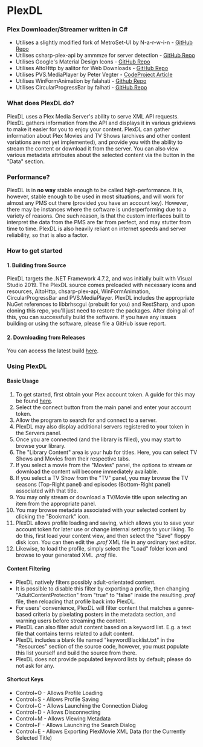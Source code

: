 # PlexDL
### Plex Downloader/Streamer written in C#

* Utilises a slightly modified fork of MetroSet-UI by N-a-r-w-i-n - [GitHub Repo](https://github.com/Brhsoftco/MetroSet-UI)
* Utilises csharp-plex-api by ammmze for server detection - [GitHub Repo](https://github.com/ammmze/csharp-plex-api)
* Utilises Google's Material Design Icons - [GitHub Repo](https://material.io/icons)
* Utilises AltoHttp by aalitor for Web Downloads - [GitHub Repo](https://github.com/aalitor/AltoHttp)
* Utilises PVS.MediaPlayer by Peter Vegter - [CodeProject Article](https://www.codeproject.com/Articles/109714/PVS-MediaPlayer-Audio-and-Video-Player-Library)
* Utilises WinFormAnimation by falahati - [Github Repo](https://github.com/falahati/WinFormAnimation/)
* Utilises CircularProgressBar by falhati - [GitHub Repo](https://github.com/falahati/CircularProgressBar/)

### What does PlexDL do?
PlexDL uses a Plex Media Server's ability to serve XML API requests. PlexDL gathers information from the API and displays it in various gridviews to make it easier for you to enjoy your content. PlexDL can gather information about Plex Movies and TV Shows (archives and other content variations are not yet implemented), and provide you with the ability to stream the content or download it from the server. You can also view various metadata attributes about the selected content via the button in the "Data" section.

### Performance?
PlexDL is in **no way** stable enough to be called high-performance. It is, however, stable enough to be used in most situations, and will work for almost any PMS out there (provided you have an account key). However, there may be instances where the software is underperforming due to a variety of reasons. One such reason, is that the custom interfaces built to interpret the data from the PMS are far from perfect, and may stutter from time to time. PlexDL is also heavily reliant on internet speeds and server reliability, so that is also a factor.

### How to get started
#### __1. Building from Source__
PlexDL targets the .NET Framework 4.7.2, and was initially built with Visual Studio 2019. The PlexDL source comes preloaded with necessary icons and resources, AltoHttp, chsarp-plex-api, WinFormAnimation, CircularProgressBar and PVS.MediaPlayer. PlexDL includes the appropriate NuGet references to libbrhscgui (prebuilt for you) and RestSharp, and upon cloning this repo, you'll just need to restore the packages. After doing all of this, you can successfully build the software. If you have any issues building or using the software, please file a GitHub issue report.
#### __2. Downloading from Releases__
You can access the latest build [here](https://github.com/Brhsoftco/PlexDL-MetroSet_UI/releases/latest).
### __Using PlexDL__
#### __Basic Usage__
1. To get started, first obtain your Plex account token. A guide for this may be found [here](https://support.plex.tv/articles/204059436-finding-an-authentication-token-x-plex-token/).
2. Select the connect button from the main panel and enter your account token.
3. Allow the program to search for and connect to a server.
4. PlexDL may also display additional servers registered to your token in the Servers panel.
5. Once you are connected (and the library is filled), you may start to browse your library.
6. The "Library Content" area is your hub for titles. Here, you can select TV Shows and Movies from their respective tabs.
7. If you select a movie from the "Movies" panel, the options to stream or download the content will become immediately available.
8. If you select a TV Show from the "TV" panel, you may browse the TV seasons (Top-Right panel) and episodes (Bottom-Right panel) associated with that title.
9. You may only stream or download a TV/Movie title upon selecting an item from the appropriate panel.
10. You may browse metadata associated with your selected content by clicking the "Bookmark" icon.
11. PlexDL allows profile loading and saving, which allows you to save your account token for later use or change internal settings to your liking. To do this, first load your content view, and then select the "Save" floppy disk icon. You can then edit the *.prof* XML file in any ordinary text editor.
12. Likewise, to load the profile, simply select the "Load" folder icon and browse to your generated XML *.prof* file.

#### __Content Filtering__
* PlexDL natively filters possibly adult-orientated content.
* It is possible to disable this filter by exporting a profile, then changing "AdultContentProtection" from "true" to "false" inside the resulting _.prof_ file, then reloading that profile back into PlexDL.
* For users' convenience, PlexDL will filter content that matches a genre-based criteria by pixelating posters in the metadata section, and warning users before streaming the content.
* PlexDL can also filter adult content based on a keyword list. E.g. a text file that contains terms related to adult content.
* PlexDL includes a blank file named "keywordBlacklist.txt" in the "Resources" section of the source code, however, you must populate this list yourself and build the source from there.
* PlexDL does not provide populated keyword lists by default; please do not ask for any.

#### __Shortcut Keys__
* Control+O - Allows Profile Loading
* Control+S - Allows Profile Saving
* Control+C - Allows Launching the Connection Dialog
* Control+D - Allows Disconnecting
* Control+M - Allows Viewing Metadata
* Control+F - Allows Launching the Search Dialog
* Control+E - Allows Exporting PlexMovie XML Data (for the Currently Selected Title)